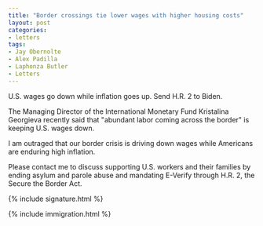 ```yaml
---
title: "Border crossings tie lower wages with higher housing costs"
layout: post
categories:
- letters
tags:
- Jay Obernolte
- Alex Padilla
- Laphonza Butler
- Letters
---
```


U.S. wages go down while inflation goes up. Send H.R. 2 to Biden.

The Managing Director of the International Monetary Fund Kristalina Georgieva recently said that "abundant labor coming across the border" is keeping U.S. wages down.

I am outraged that our border crisis is driving down wages while Americans are enduring high inflation.

Please contact me to discuss supporting U.S. workers and their families by ending asylum and parole abuse and mandating E-Verify through H.R. 2, the Secure the Border Act.

{% include signature.html %}

{% include immigration.html %}
